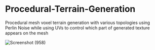 # Procedural-Terrain-Generation

Procedural mesh voxel terrain generation with various topologies using Perlin Noise while using UVs to control which part of generated texture appears on the mesh


![Screenshot (958)](https://user-images.githubusercontent.com/37753430/72986079-01f9b500-3dad-11ea-841e-b4f22b268859.png)

